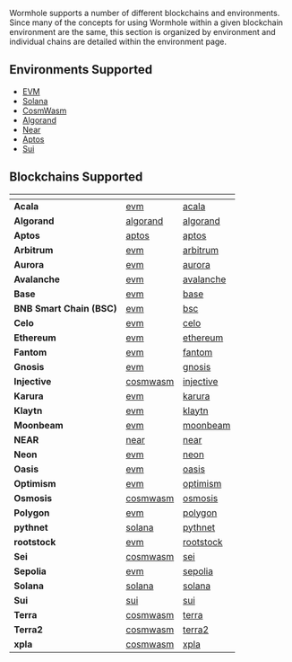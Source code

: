 
Wormhole supports a number of different blockchains and environments. Since many of the concepts for using Wormhole within a given blockchain environment are the same, this section is organized by environment and individual chains are detailed within the environment page. 

## Environments Supported

- [EVM](./evm/README.md)
- [Solana](./solana/README.md)
- [CosmWasm](./cosmwasm/README.md)
- [Algorand](./algorand/README.md)
- [Near](./near/README.md)
- [Aptos](./aptos/README.md)
- [Sui](./sui/README.md)


## Blockchains Supported

<table data-view="cards" data-full-width="false">
   <thead>
      <tr>
         <th></th>
         <th data-hidden data-card-target data-type="content-ref"></th>
         <th data-hidden data-card-cover data-type="files"></th>
      </tr>
   </thead>
   <tbody>
<!--SUPPORTED_BLOCKCHAIN_ECOSYSTEM_CARDS-->
<tr>
    <td><strong>Acala</strong></td>
    <td><a href="../../reference/environments/evm/README.md#acala">evm</a></td>
    <td><a href="../../.gitbook/assets/chain-icons/acala.svg">acala</a></td>
</tr>
<tr>
    <td><strong>Algorand</strong></td>
    <td><a href="../../reference/environments/algorand/README.md#algorand">algorand</a></td>
    <td><a href="../../.gitbook/assets/chain-icons/algorand.svg">algorand</a></td>
</tr>
<tr>
    <td><strong>Aptos</strong></td>
    <td><a href="../../reference/environments/aptos/README.md#aptos">aptos</a></td>
    <td><a href="../../.gitbook/assets/chain-icons/aptos.svg">aptos</a></td>
</tr>
<tr>
    <td><strong>Arbitrum</strong></td>
    <td><a href="../../reference/environments/evm/README.md#arbitrum">evm</a></td>
    <td><a href="../../.gitbook/assets/chain-icons/arbitrum.svg">arbitrum</a></td>
</tr>
<tr>
    <td><strong>Aurora</strong></td>
    <td><a href="../../reference/environments/evm/README.md#aurora">evm</a></td>
    <td><a href="../../.gitbook/assets/chain-icons/aurora.svg">aurora</a></td>
</tr>
<tr>
    <td><strong>Avalanche</strong></td>
    <td><a href="../../reference/environments/evm/README.md#avalanche">evm</a></td>
    <td><a href="../../.gitbook/assets/chain-icons/avalanche.svg">avalanche</a></td>
</tr>
<tr>
    <td><strong>Base</strong></td>
    <td><a href="../../reference/environments/evm/README.md#base">evm</a></td>
    <td><a href="../../.gitbook/assets/chain-icons/base.svg">base</a></td>
</tr>
<tr>
    <td><strong>BNB Smart Chain (BSC)</strong></td>
    <td><a href="../../reference/environments/evm/README.md#bsc">evm</a></td>
    <td><a href="../../.gitbook/assets/chain-icons/bsc.svg">bsc</a></td>
</tr>
<tr>
    <td><strong>Celo</strong></td>
    <td><a href="../../reference/environments/evm/README.md#celo">evm</a></td>
    <td><a href="../../.gitbook/assets/chain-icons/celo.svg">celo</a></td>
</tr>
<tr>
    <td><strong>Ethereum</strong></td>
    <td><a href="../../reference/environments/evm/README.md#ethereum">evm</a></td>
    <td><a href="../../.gitbook/assets/chain-icons/ethereum.svg">ethereum</a></td>
</tr>
<tr>
    <td><strong>Fantom</strong></td>
    <td><a href="../../reference/environments/evm/README.md#fantom">evm</a></td>
    <td><a href="../../.gitbook/assets/chain-icons/fantom.svg">fantom</a></td>
</tr>
<tr>
    <td><strong>Gnosis</strong></td>
    <td><a href="../../reference/environments/evm/README.md#gnosis">evm</a></td>
    <td><a href="../../.gitbook/assets/chain-icons/gnosis.svg">gnosis</a></td>
</tr>
<tr>
    <td><strong>Injective</strong></td>
    <td><a href="../../reference/environments/cosmwasm/README.md#injective">cosmwasm</a></td>
    <td><a href="../../.gitbook/assets/chain-icons/injective.svg">injective</a></td>
</tr>
<tr>
    <td><strong>Karura</strong></td>
    <td><a href="../../reference/environments/evm/README.md#karura">evm</a></td>
    <td><a href="../../.gitbook/assets/chain-icons/karura.svg">karura</a></td>
</tr>
<tr>
    <td><strong>Klaytn</strong></td>
    <td><a href="../../reference/environments/evm/README.md#klaytn">evm</a></td>
    <td><a href="../../.gitbook/assets/chain-icons/klaytn.svg">klaytn</a></td>
</tr>
<tr>
    <td><strong>Moonbeam</strong></td>
    <td><a href="../../reference/environments/evm/README.md#moonbeam">evm</a></td>
    <td><a href="../../.gitbook/assets/chain-icons/moonbeam.svg">moonbeam</a></td>
</tr>
<tr>
    <td><strong>NEAR</strong></td>
    <td><a href="../../reference/environments/near/README.md#near">near</a></td>
    <td><a href="../../.gitbook/assets/chain-icons/near.svg">near</a></td>
</tr>
<tr>
    <td><strong>Neon</strong></td>
    <td><a href="../../reference/environments/evm/README.md#neon">evm</a></td>
    <td><a href="../../.gitbook/assets/chain-icons/neon.svg">neon</a></td>
</tr>
<tr>
    <td><strong>Oasis</strong></td>
    <td><a href="../../reference/environments/evm/README.md#oasis">evm</a></td>
    <td><a href="../../.gitbook/assets/chain-icons/oasis.svg">oasis</a></td>
</tr>
<tr>
    <td><strong>Optimism</strong></td>
    <td><a href="../../reference/environments/evm/README.md#optimism">evm</a></td>
    <td><a href="../../.gitbook/assets/chain-icons/optimism.svg">optimism</a></td>
</tr>
<tr>
    <td><strong>Osmosis</strong></td>
    <td><a href="../../reference/environments/cosmwasm/README.md#osmosis">cosmwasm</a></td>
    <td><a href="../../.gitbook/assets/chain-icons/osmosis.svg">osmosis</a></td>
</tr>
<tr>
    <td><strong>Polygon</strong></td>
    <td><a href="../../reference/environments/evm/README.md#polygon">evm</a></td>
    <td><a href="../../.gitbook/assets/chain-icons/polygon.svg">polygon</a></td>
</tr>
<tr>
    <td><strong>pythnet</strong></td>
    <td><a href="../../reference/environments/solana/README.md#pythnet">solana</a></td>
    <td><a href="../../.gitbook/assets/chain-icons/pythnet.svg">pythnet</a></td>
</tr>
<tr>
    <td><strong>rootstock</strong></td>
    <td><a href="../../reference/environments/evm/README.md#rootstock">evm</a></td>
    <td><a href="../../.gitbook/assets/chain-icons/rootstock.svg">rootstock</a></td>
</tr>
<tr>
    <td><strong>Sei</strong></td>
    <td><a href="../../reference/environments/cosmwasm/README.md#sei">cosmwasm</a></td>
    <td><a href="../../.gitbook/assets/chain-icons/sei.svg">sei</a></td>
</tr>
<tr>
    <td><strong>Sepolia</strong></td>
    <td><a href="../../reference/environments/evm/README.md#sepolia">evm</a></td>
    <td><a href="../../.gitbook/assets/chain-icons/sepolia.svg">sepolia</a></td>
</tr>
<tr>
    <td><strong>Solana</strong></td>
    <td><a href="../../reference/environments/solana/README.md#solana">solana</a></td>
    <td><a href="../../.gitbook/assets/chain-icons/solana.svg">solana</a></td>
</tr>
<tr>
    <td><strong>Sui</strong></td>
    <td><a href="../../reference/environments/sui/README.md#sui">sui</a></td>
    <td><a href="../../.gitbook/assets/chain-icons/sui.svg">sui</a></td>
</tr>
<tr>
    <td><strong>Terra</strong></td>
    <td><a href="../../reference/environments/cosmwasm/README.md#terra">cosmwasm</a></td>
    <td><a href="../../.gitbook/assets/chain-icons/terra.svg">terra</a></td>
</tr>
<tr>
    <td><strong>Terra2</strong></td>
    <td><a href="../../reference/environments/cosmwasm/README.md#terra2">cosmwasm</a></td>
    <td><a href="../../.gitbook/assets/chain-icons/terra2.svg">terra2</a></td>
</tr>
<tr>
    <td><strong>xpla</strong></td>
    <td><a href="../../reference/environments/cosmwasm/README.md#xpla">cosmwasm</a></td>
    <td><a href="../../.gitbook/assets/chain-icons/xpla.svg">xpla</a></td>
</tr>
<!--SUPPORTED_BLOCKCHAIN_ECOSYSTEM_CARDS-->
</tbody></table>
